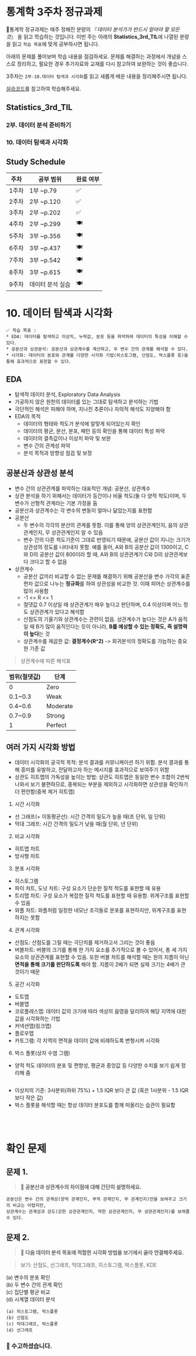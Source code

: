# 통계학 3주차 정규과제

📌통계학 정규과제는 매주 정해진 분량의 『*데이터 분석가가 반드시 알아야 할 모든 것*』 을 읽고 학습하는 것입니다. 이번 주는 아래의 **Statistics_3rd_TIL**에 나열된 분량을 읽고 `학습 목표`에 맞게 공부하시면 됩니다.

아래의 문제를 풀어보며 학습 내용을 점검하세요. 문제를 해결하는 과정에서 개념을 스스로 정리하고, 필요한 경우 추가자료와 교재를 다시 참고하여 보완하는 것이 좋습니다.

3주차는 `2부-10.데이터 탐색과 시각화`를 읽고 새롭게 배운 내용을 정리해주시면 됩니다.

[실습코드](https://github.com/c-karl/DA_DS_Book001)를 참고하여 학습해주세요.


## Statistics_3rd_TIL

### 2부. 데이터 분석 준비하기
### 10. 데이터 탐색과 시각화



## Study Schedule

|주차 | 공부 범위     | 완료 여부 |
|----|--------------|----------|
|1주차| 1부 ~p.79    | ✅      |
|2주차| 2부 ~p.120   | ✅      | 
|3주차| 2부 ~p.202   | ✅      | 
|4주차| 2부 ~p.299   | 🍽️      | 
|5주차| 3부 ~p.356   | 🍽️      | 
|6주차| 3부 ~p.437   | 🍽️      | 
|7주차| 3부 ~p.542   | 🍽️      | 
|8주차| 3부 ~p.615   | 🍽️      | 
|9주차|데이터 분석 실습| 🍽️      |

<!-- 여기까진 그대로 둬 주세요-->

# 10. 데이터 탐색과 시각화

```
✅ 학습 목표 :
* EDA: 데이터를 탐색하고 이상치, 누락값, 분포 등을 파악하여 데이터의 특성을 이해할 수 있다.
* 공분산과 상관분석: 공분산과 상관계수를 계산하고, 두 변수 간의 관계를 해석할 수 있다.
* 시각화: 데이터의 분포와 관계를 다양한 시각화 기법(히스토그램, 산점도, 박스플롯 등)을 통해 효과적으로 표현할 수 있다.
```
<!-- 새롭게 배운 내용을 자유롭게 정리해주세요.-->

## EDA
- 탐색적 데이터 분석, Exploratory Data Analysis
- 가공하지 않은 원천의 데이터를 있는 그대로 탐색하고 분석하는 기법
- 극단적인 해석은 피해야 하며, 지나친 추론이나 자의적 해석도 지양해야 함
- EDA의 목적
    - 데이터의 형태와 척도가 분석에 알맞게 되어있는지 확인
    - 데이터의 평균, 분산, 분포, 패턴 등의 확인을 통해 데이터 특성 파악
    - 데이터의 결측값이나 이상치 파악 및 보완
    - 변수 간의 관계성 파악
    - 분석 목적과 방향성 점검 및 보정

## 공분산과 상관성 분석
- 변수 간의 상관관계를 파악하는 대표적인 개념: 공분산, 상관계수
- 상관 분석을 하기 위해서는 데이터가 등간이나 비율 척도(둘 다 양적 척도)이며, 두 변수가 선형적 관계라는 기본 가정을 둠
- 공분산과 상관계수는 각 변수의 변동이 얼마나 닮았는지를 표현함
- 공분산
    - 두 변수의 각각의 분산의 관계를 뜻함. 이를 통해 양의 상관관계인지, 음의 상관관계인지, 무 상관관계인지 알 수 있음
    - 변수 간의 다른 척도기준이 그대로 반영되기 때문에, 공분산 값이 지니는 크기가 상관성의 정도를 나타내지 못함. 예를 들어, A와 B의 공분산 값이 1300이고, C와 D의 공분산 값이 800이라 할 때, A와 B의 상관관계가 C와 D의 상관관계보다 크다고 할 수 없음
- 상관계수
    - 공분산 값끼리 비교할 수 없는 문제를 해결하기 위해 공분산을 변수 가각의 표준편차 값으로 나누는 **정규화**를 하여 상관성을 비교한 것. 이때 피어슨 상관계수를 많이 사용함
    - -1 <= R <= 1
    - 절댓값 0.7 이상일 때 상관관계가 매우 높다고 판단하며, 0.4 이상이며 어느 정도 상관관계가 있다고 해석함
    - 산점도의 기울기와 상관계수는 관련이 없음. 상관계수가 높다는 것은 A가 움직일 때 B가 많이 움직인다는 듯이 아니라, **B를 예상할 수 있는 정확도, 즉 설명력이 높다**는 것
    - 상관계수를 제곱한 값: **결정계수(R^2)** -> 회귀분석의 정확도를 가늠하는 중요한 기준 값

> 상관계수에 따른 해석표

|범위(절댓값)|단계|
|---|---|
|0|Zero|
|0.1~0.3|Weak|
|0.4~0.6|Moderate|
|0.7~0.9|Strong|
|1|Perfect|

## 여러 가지 시각화 방법
- 데이터 시각화의 궁극적 목적: 분석 결과를 커뮤니케이션 하기 위함. 분석 결과를 통해 흥미를 유발하고, 전달하고자 하는 메시지를 효과적으로 보여주기 위함
- 상관도 히트맵의 가독성을 높이는 방법: 상관도 히트맵은 동일한 변수 조합이 2번씩 나와서 보기 불편하므로, 중복되는 부분을 제외하고 시각화하면 상관성을 확인하기 더 편안함(중복 제거 히트맵)
1. 시간 시각화
- 선 그래프(+ 이동평균선): 시간 간격의 밀도가 높을 때(초 단위, 일 단위)
- 막대 그래프: 시간 간격의 밀도가 낮을 때(월 단위, 년 단위)
2. 비교 시각화
- 히트맵 차트
- 방사형 차트
3. 분포 시각화
- 히스토그램
- 파이 차트, 도넛 차트: 구성 요소가 단순한 질적 척도를 표현할 때 유용
- 트리맵 차트: 구성 요소가 복잡한 질적 척도를 표현할 때 유용함. 위계구조를 표현할 수 있음
- 와플 차트: 와플처럼 일정한 네모난 조각들로 분포를 표현하지만, 위계구조를 표현하지는 못함
4. 관계 시각화
- 산점도: 산점도를 그릴 때는 극단치를 제거하고서 그리는 것이 좋음
- 버블차트: 버블의 크기를 통해 한 가지 요소를 추가적으로 볼 수 있어서, 총 세 가지 요소의 상관관계를 표현할 수 있음. 또한 버블 차트를 해석할 때는 원의 지름이 아닌 **면적을 통해 크기를 판단하도록** 해야 함. 지름이 2배가 되면 실제 크기는 4배가 큰 것이기 때문
5. 공간 시각화
- 도트맵
- 버블맵
- 코로플레스맵: 데이터 값의 크기에 따라 색상의 음영을 달리하여 해당 지역에 대한 값을 시각화하는 기법
- 커넥션맵(링크맵)
- 플로우맵
- 카토그램: 각 지역의 면적을 데이터 값에 비례하도록 변형시켜 시각화
6. 박스 플롯(상자 수염 그램)
- 양적 척도 데이터의 분포 및 편향성, 평균과 중앙값 등 다양한 수치를 보기 쉽게 정리해 줌

![]()

- 이상치의 기준: 3사분위(하위 75%) + 1.5 IQR 보다 큰 값 (혹은 1사분위 - 1.5 IQR 보다 작은 값)
- 박스 플롯을 해석할 때는 항상 데이터 분포도를 함께 떠올리는 습관이 필요함

<br>
<br>

# 확인 문제

## 문제 1.
> **🧚 공분산과 상관계수의 차이점에 대해 간단히 설명하세요.**

```
공분산은 변수 간의 관계성(양적 관계인지, 부적 관계인지, 무 관계인지)만을 보여주고 크기의 비교는 어렵지만,
상관계수는 관계성과 강도(강한 상관관계인지, 약한 상관관계인지, 무 상관관계인지)를 보여줄 수 있다.
```

## 문제 2.
> **🧚 다음 데이터 분석 목표에 적합한 시각화 방법을 보기에서 골라 연결해주세요.**

> 보기: 산점도, 선그래프, 막대그래프, 히스토그램, 박스플롯, KDE

(a) 변수의 분포 확인   
(b) 두 변수 간의 관계 확인   
(c) 집단별 평균 비교   
(d) 시계열 데이터 분석

```
(a) 히스토그램, 박스플롯
(b) 산점도
(c) 막대그래프, 박스플롯
(d) 선그래프
```


### 🎉 수고하셨습니다.